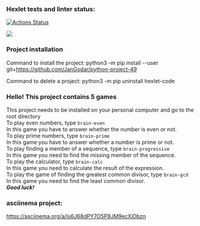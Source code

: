 ### Hexlet tests and linter status:
[![Actions Status](https://github.com/JanGodar/python-project-49/workflows/hexlet-check/badge.svg)](https://github.com/JanGodar/python-project-49/actions)

<a href="https://codeclimate.com/github/JanGodar/python-project-49/maintainability"><img src="https://api.codeclimate.com/v1/badges/cca643fa213af6671033/maintainability" /></a>

### **Project installation**  
Command to install the project:
python3 -m pip install --user git+https://github.com/JanGodar/python-project-49

Command to delete a project:
python3 -m pip uninstall hexlet-code

### **Hello! This project contains 5 games**  
This project needs to be installed on your personal computer and go to the root directory  
To play even numbers, type `brain-even`  
In this game you have to answer whether the number is even or not.  
To play prime numbers, type `brain-prime`  
In this game you have to answer whether a number is prime or not.  
To play finding a member of a sequence, type `brain-progressive`  
In this game you need to find the missing member of the sequence.  
To play the calculator, type `brain-calc`  
In this game you need to calculate the result of the expression.  
To play the game of finding the greatest common divisor, type `brain-gcd`    
In this game you need to find the least common divisor.  
***Good luck!***


### **asciinema project:**
https://asciinema.org/a/ls6J68dPY7O5P8JM9ecXiDbzn
